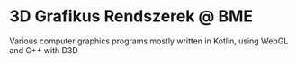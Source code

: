 # 3D Grafikus Rendszerek @ BME

Various computer graphics programs mostly written in Kotlin, using WebGL and C++ with D3D
